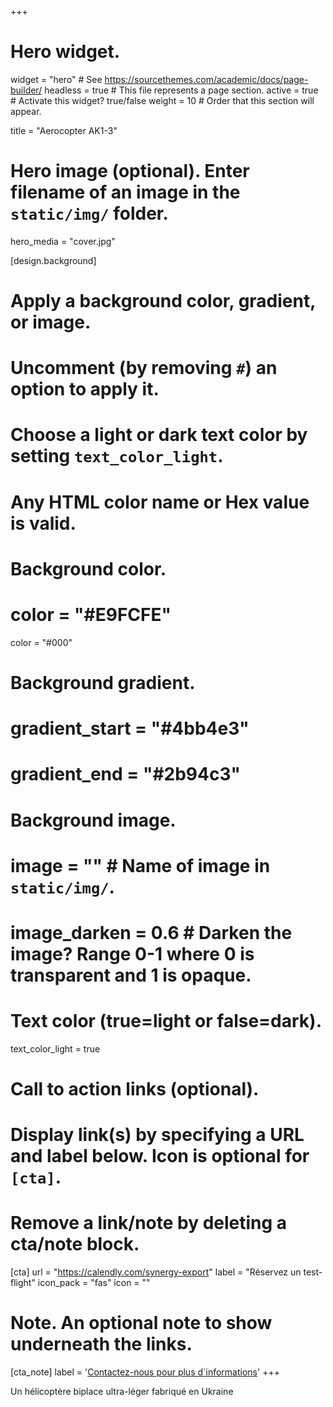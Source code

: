 +++
# Hero widget.
widget = "hero"  # See https://sourcethemes.com/academic/docs/page-builder/
headless = true  # This file represents a page section.
active = true  # Activate this widget? true/false
weight = 10  # Order that this section will appear.

title = "Aerocopter AK1-3"

# Hero image (optional). Enter filename of an image in the `static/img/` folder.
hero_media = "cover.jpg"

[design.background]
  # Apply a background color, gradient, or image.
  #   Uncomment (by removing `#`) an option to apply it.
  #   Choose a light or dark text color by setting `text_color_light`.
  #   Any HTML color name or Hex value is valid.

  # Background color.
  # color = "#E9FCFE"
  color = "#000"
  # Background gradient.
  # gradient_start = "#4bb4e3"
  # gradient_end = "#2b94c3"
  
  # Background image.
  # image = ""  # Name of image in `static/img/`.
  # image_darken = 0.6  # Darken the image? Range 0-1 where 0 is transparent and 1 is opaque.

  # Text color (true=light or false=dark).
  text_color_light = true

# Call to action links (optional).
#   Display link(s) by specifying a URL and label below. Icon is optional for `[cta]`.
#   Remove a link/note by deleting a cta/note block.
[cta]
  url = "https://calendly.com/synergy-export"
  label = "Réservez un test-flight"
  icon_pack = "fas"
  icon = ""
  

# Note. An optional note to show underneath the links.
[cta_note]
  label = '<a class="" href="#contact">Contactez-nous pour plus d`informations</a>'
+++

Un hélicoptère biplace ultra-léger fabriqué en Ukraine
